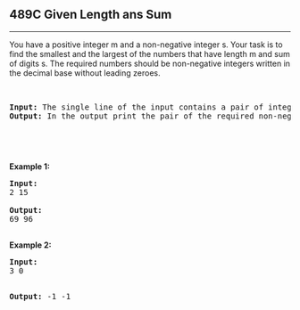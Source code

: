 <h2>489C Given Length ans Sum</h2><hr><div><p>You have a positive integer m and a non-negative integer s. Your task is to find the smallest and the largest of the numbers that have length m and sum of digits s. The required numbers should be non-negative integers written in the decimal base without leading zeroes.</p>



<p>&nbsp;</p>

<pre><strong>Input:</strong> The single line of the input contains a pair of integers m, s (1 ≤ m ≤ 100, 0 ≤ s ≤ 900) — the length and the sum of the digits of the required numbers.
<strong>Output:</strong> In the output print the pair of the required non-negative integer numbers — first the minimum possible number, then — the maximum possible number. If no numbers satisfying conditions required exist, print the pair of numbers "-1 -1" (without the quotes).
<p>&nbsp;</p>
</pre><p><strong>Example 1:</strong></p>
<pre><strong>Input:</strong> 
2 15

<strong>Output:</strong>
69 96

</pre>
<p><strong>Example 2:</strong></p>
<pre><strong>Input:</strong> 
3 0


<strong>Output:</strong>
-1 -1


</pre>

<p>&nbsp;</p>

</div>
